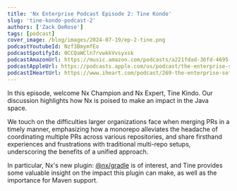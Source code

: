 ```yaml
---
title: 'Nx Enterprise Podcast Episode 2: Tine Kondo'
slug: 'tine-kondo-podcast-2'
authors: ['Zack DeRose']
tags: [podcast]
cover_image: /blog/images/2024-07-19/ep-2-tine.png
podcastYoutubeId: Nzf3BmymfEo
podcastSpotifyId: 0CCQaWCln7rvwkkVvsyxsk
podcastAmazonUrl: https://music.amazon.com/podcasts/a221fdad-36fd-4695-a5b4-038d7b99d284/episodes/53934cd9-c521-441e-8523-8b947ed207ca/the-enterprise-software-podcast-by-nx-the-enterprise-software-podcast-by-nx-2-tine-kondo
podcastAppleUrl: https://podcasts.apple.com/us/podcast/the-enterprise-software-podcast-by-nx-2-tine-kondo/id1752704996?i=1000662764990
podcastIHeartUrl: https://www.iheart.com/podcast/269-the-enterprise-software-po-186891508/episode/the-enterprise-software-podcast-by-nx-197335640/
---
```


In this episode, welcome Nx Champion and Nx Expert, Tine Kindo. Our discussion highlights how Nx is poised to make an impact in the Java space.

We touch on the difficulties larger organizations face when merging PRs in a timely manner, emphasizing how a monorepo alleviates the headache of coordinating multiple PRs across various repositories, and share firsthand experiences and frustrations with traditional multi-repo setups, underscoring the benefits of a unified approach.

In particular, Nx's new plugin: [@nx/gradle](/nx-api/gradle) is of interest, and Tine provides some valuable insight on the impact this plugin can make, as well as the importance for Maven support.
